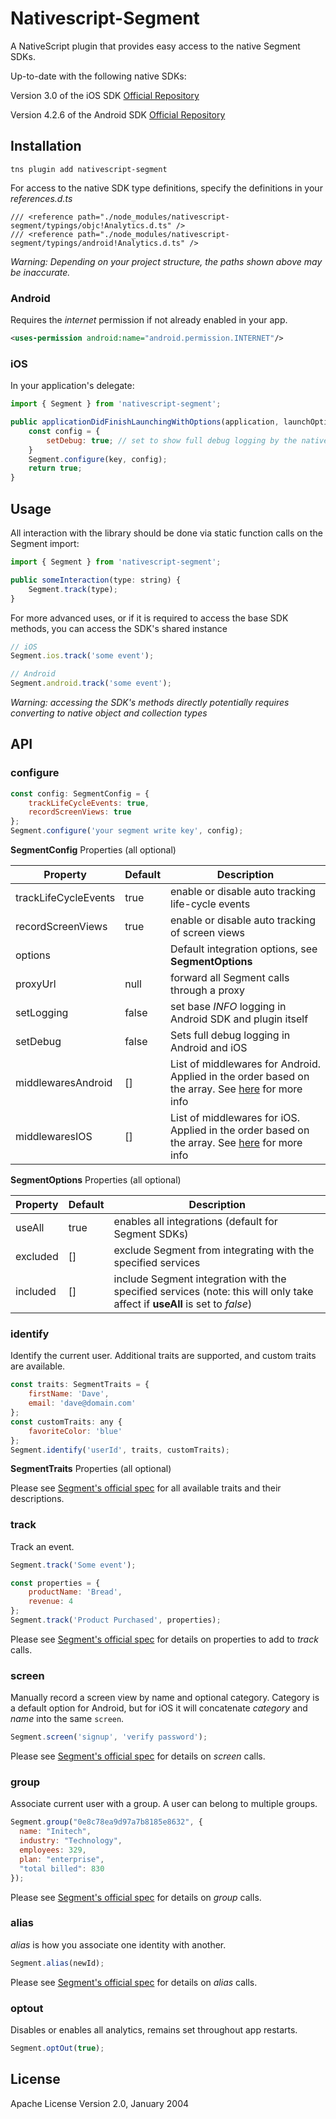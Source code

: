 # Nativescript-Segment

A NativeScript plugin that provides easy access to the native Segment SDKs.

Up-to-date with the following native SDKs:

Version 3.0 of the iOS SDK [Official Repository](https://github.com/segmentio/analytics-ios)

Version 4.2.6 of the Android SDK [Official Repository](https://github.com/segmentio/analytics-android)

## Installation

```
tns plugin add nativescript-segment
```

For access to the native SDK type definitions, specify the definitions in your *references.d.ts*

```
/// <reference path="./node_modules/nativescript-segment/typings/objc!Analytics.d.ts" />
/// <reference path="./node_modules/nativescript-segment/typings/android!Analytics.d.ts" />
```

*Warning: Depending on your project structure, the paths shown above may be inaccurate.*

### Android

Requires the *internet* permission if not already enabled in your app.
```xml
<uses-permission android:name="android.permission.INTERNET"/>
```

### iOS

In your application's delegate:

```js
import { Segment } from 'nativescript-segment';

public applicationDidFinishLaunchingWithOptions(application, launchOptions): boolean {
    const config = {
        setDebug: true; // set to show full debug logging by the native APIs
    }
    Segment.configure(key, config);
    return true;
}
```

## Usage 

All interaction with the library should be done via static function calls on the Segment import:

```js
import { Segment } from 'nativescript-segment';

public someInteraction(type: string) {
    Segment.track(type);
}
```

For more advanced uses, or if it is required to access the base SDK methods, you can access the SDK's shared instance

```js
// iOS
Segment.ios.track('some event');

// Android
Segment.android.track('some event');
```

*Warning: accessing the SDK's methods directly potentially requires converting to native object and collection types*

## API

### configure

```js
const config: SegmentConfig = {
    trackLifeCycleEvents: true,
    recordScreenViews: true
};
Segment.configure('your segment write key', config);
```

**SegmentConfig** Properties (all optional)

| Property | Default | Description |
| --- | --- | --- |
| trackLifeCycleEvents | true | enable or disable auto tracking life-cycle events |
| recordScreenViews| true | enable or disable auto tracking of screen views |
| options | | Default integration options, see **SegmentOptions** |
| proxyUrl | null | forward all Segment calls through a proxy |
| setLogging | false | set base *INFO* logging in Android SDK and plugin itself |
| setDebug | false | Sets full debug logging in Android and iOS |
| middlewaresAndroid | [] | List of middlewares for Android. Applied in the order based on the array. See [here](https://segment.com/docs/sources/mobile/android/#middlewares) for more info |
| middlewaresIOS | [] | List of middlewares for iOS. Applied in the order based on the array. See [here](https://segment.com/docs/sources/mobile/ios/#middlewares) for more info |

**SegmentOptions** Properties (all optional)

| Property | Default | Description |
| --- | --- | --- |
| useAll | true | enables all integrations (default for Segment SDKs) |
| excluded | [] | exclude Segment from integrating with the specified services |
| included | [] | include Segment integration with the specified services (note: this will only take affect if **useAll** is set to *false*) |
    

### identify

Identify the current user.  Additional traits are supported, and custom traits are available.

```js
const traits: SegmentTraits = {
    firstName: 'Dave',
    email: 'dave@domain.com'
};
const customTraits: any {
    favoriteColor: 'blue'
};
Segment.identify('userId', traits, customTraits);
```

**SegmentTraits** Properties (all optional)

Please see [Segment's official spec](https://segment.com/docs/spec/identify/#traits) for all available traits and their descriptions.


### track

Track an event. 

```js
Segment.track('Some event');

const properties = {
    productName: 'Bread',
    revenue: 4
};
Segment.track('Product Purchased', properties);
```

Please see [Segment's official spec](https://segment.com/docs/spec/track/#properties) for details on properties to add to *track* calls.

### screen

Manually record a screen view by name and optional category.  Category is a default option for Android, but for iOS it will concatenate *category* and *name* into the same `screen`.

```js
Segment.screen('signup', 'verify password');
```

Please see [Segment's official spec](https://segment.com/docs/spec/screen/#properties) for details on *screen* calls.

### group

Associate current user with a group.  A user can belong to multiple groups.

```js
Segment.group("0e8c78ea9d97a7b8185e8632", {
  name: "Initech", 
  industry: "Technology",
  employees: 329, 
  plan: "enterprise", 
  "total billed": 830
});
```

Please see [Segment's official spec](https://segment.com/docs/spec/group/#properties) for details on *group* calls.


### alias

*alias* is how you associate one identity with another.

```js
Segment.alias(newId);
```

Please see [Segment's official spec](https://segment.com/docs/spec/alias) for details on *alias* calls.

### optout

Disables or enables all analytics, remains set throughout app restarts.

```js
Segment.optOut(true);
```

## License

Apache License Version 2.0, January 2004
